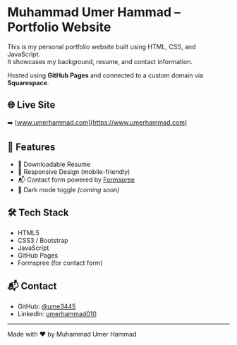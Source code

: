 # Muhammad Umer Hammad – Portfolio Website

This is my personal portfolio website built using HTML, CSS, and JavaScript.  
It showcases my background, resume, and contact information.

Hosted using **GitHub Pages** and connected to a custom domain via **Squarespace**.

## 🌐 Live Site

➡️ [www.umerhammad.com](https://www.umerhammad.com)

## 📂 Features

- 📄 Downloadable Resume
- 📱 Responsive Design (mobile-friendly)
- 📬 Contact form powered by [Formspree](https://formspree.io)
- 🌙 Dark mode toggle *(coming soon)*

## 🛠️ Tech Stack

- HTML5
- CSS3 / Bootstrap
- JavaScript
- GitHub Pages
- Formspree (for contact form)

## 📬 Contact

- GitHub: [@ume3445](https://github.com/ume3445)
- LinkedIn: [umerhammad010](https://linkedin.com/in/umerhammad010)

---

Made with ❤️ by Muhammad Umer Hammad
